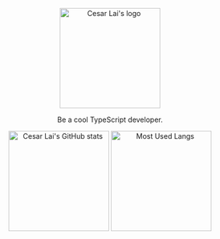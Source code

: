 <p align="center">
  <img
    width="200px"
    src="https://cdn.cesarlai.com/images/logo_cesarlai_full.png"
    alt="Cesar Lai's logo"
  />
  <p align="center">
    Be a cool TypeScript developer.
  </p>
</p>

<p align="center">
  <img
    src="https://github-readme-stats.vercel.app/api?username=CesarLai&theme=react"
    alt="Cesar Lai's GitHub stats"
    height="200px"
  />
  <img
    src="https://github-readme-stats.vercel.app/api/top-langs/?username=CesarLai&layout=compact&theme=react&langs_count=10"
    alt="Most Used Langs"
    height="200px"
  />
</p>
